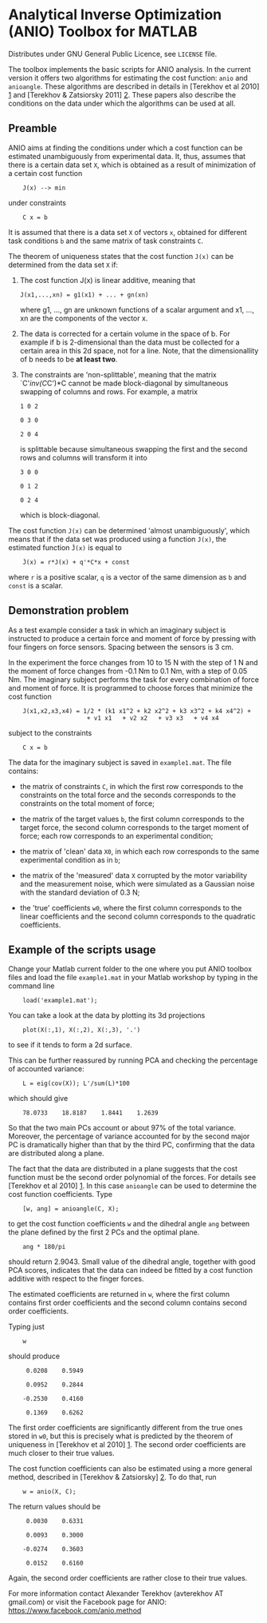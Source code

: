 Analytical Inverse Optimization (ANIO) Toolbox for MATLAB
=========================================================

Distributes under GNU General Public Licence, see `LICENSE` file.

The toolbox implements the basic scripts for ANIO analysis. In the
current version it offers two algorithms for estimating the cost
function: `anio` and `anioangle`. These algorithms are described in
details in [Terekhov et al 2010] [1] and [Terekhov & Zatsiorsky 2011]
[2]. These papers also describe the conditions on the data under which
the algorithms can be used at all.

Preamble
--------

ANIO aims at finding the conditions under which a cost function can be
estimated unambiguously from experimental data. It, thus, assumes that
there is a certain data set `X`, which is obtained as a result of
minimization of a certain cost function

        J(x) --> min
	
under constraints

        C x = b
	
It is assumed that there is a data set `X` of vectors `x`, obtained
for different task conditions `b` and the same matrix of task
constraints `C`.

The theorem of uniqueness states that the cost function `J(x)` can be
determined from the data set `X` if:

1.  The cost function J(x) is linear additive, meaning that

    `J(x1,...,xn) = g1(x1) + ... + gn(xn)`

    where g1, ..., gn are unknown functions of a scalar argument and
    x1, ..., xn are the components of the vector x.

2.  The data is corrected for a certain volume in the space of b. For
    example if b is 2-dimensional than the data must be collected for
    a certain area in this 2d space, not for a line. Note, that the
    dimensionallity of b needs to be **at least two**.
    
3.  The constraints are 'non-splittable', meaning that the matrix
    `C'*inv(C*C')*C cannot be made block-diagonal by simultaneous
    swapping of columns and rows. For example, a matrix

    ` 1 0 2 `
    
    ` 0 3 0 `
    
    ` 2 0 4 `

    is splittable because simultaneous swapping the first and the
    second rows and columns will transform it into

    ` 3 0 0 `
    
    ` 0 1 2 `
    
    ` 0 2 4 `

    which is block-diagonal.

The cost function `J(x)` can be determined 'almost unambiguously',
which means that if the data set was produced using a function `J(x)`,
the estimated function `Ĵ(x)` is equal to

        Ĵ(x) = r*J(x) + q'*C*x + const
	
where `r` is a positive scalar, `q` is a vector of the same dimension
as `b` and `const` is a scalar.

Demonstration problem
---------------------

As a test example consider a task in which an imaginary subject is
instructed to produce a certain force and moment of force by pressing
with four fingers on force sensors. Spacing between the sensors is 3
cm.

In the experiment the force changes from 10 to 15 N with the step of 1
N and the moment of force changes from -0.1 Nm to 0.1 Nm, with a step
of 0.05 Nm. The imaginary subject performs the task for every
combination of force and moment of force. It is programmed to choose
forces that minimize the cost function

        J(x1,x2,x3,x4) = 1/2 * (k1 x1^2 + k2 x2^2 + k3 x3^2 + k4 x4^2) +
	                      + v1 x1   + v2 x2   + v3 x3   + v4 x4

subject to the constraints

        C x = b

The data for the imaginary subject is saved in `example1.mat`. The
file contains:

-   the matrix of constraints `C`, in which the first row corresponds to
    the constraints on the total force and the seconds corresponds to
    the constraints on the total moment of force;

-   the matrix of the target values `b`, the first column corresponds to
    the target force, the second column corresponds to the target
    moment of force; each row corresponds to an experimental condition;

-   the matrix of 'clean' data `X0`, in which each row
    corresponds to the same experimental condition as in `b`;

-   the matrix of the 'measured' data `X` corrupted by the motor
    variability and the measurement noise, which were simulated as a
    Gaussian noise with the standard deviation of 0.3 N;

-   the 'true' coefficients `w0`, where the first column corresponds to
    the linear coefficients and the second column corresponds to
    the quadratic coefficients.

Example of the scripts usage
----------------------------

Change your Matlab current folder to the one where you put ANIO
toolbox files and load the file `example1.mat` in your Matlab workshop
by typing in the command line

        load('example1.mat');

You can take a look at the data by plotting its 3d projections

        plot(X(:,1), X(:,2), X(:,3), '.')

to see if it tends to form a 2d surface.

This can be further reassured by running PCA and checking the
percentage of accounted variance:

        L = eig(cov(X)); L'/sum(L)*100

which should give

        78.0733    18.8187    1.8441    1.2639

So that the two main PCs account or about 97% of the total
variance. Moreover, the percentage of variance accounted for by the
second major PC is dramatically higher than that by the third PC,
confirming that the data are distributed along a plane.

The fact that the data are distributed in a plane suggests that the
cost function must be the second order polynomial of the forces. For
details see [Terekhov et al 2010] [1]. In this case `anioangle` can be used
to determine the cost function coefficients. Type

        [w, ang] = anioangle(C, X);

to get the cost function coefficients `w` and the dihedral angle `ang`
between the plane defined by the first 2 PCs and the optimal plane.

        ang * 180/pi

should return 2.9043. Small value of the dihedral angle, together with
good PCA scores, indicates that the data can indeed be fitted by a
cost function additive with respect to the finger forces.

The estimated coefficients are returned in `w`, where the first column
contains first order coefficients and the second column contains
second order coefficients.

Typing just

        w

should produce

         0.0208    0.5949

         0.0952    0.2844

        -0.2530    0.4160

         0.1369    0.6262

The first order coefficients are significantly different from the true
ones stored in `w0`, but this is precisely what is predicted by the
theorem of uniqueness in [Terekhov et al 2010] [1]. The second order
coefficients are much closer to their true values.

The cost function coefficients can also be estimated using a more
general method, described in [Terekhov & Zatsiorsky] [2]. To do that,
run

        w = anio(X, C);

The return values should be

         0.0030    0.6331

         0.0093    0.3000

        -0.0274    0.3603

         0.0152    0.6160

Again, the second order coefficients are rather close to their true values.

For more information contact Alexander Terekhov (avterekhov AT
gmail.com) or visit the Facebook page for ANIO:
https://www.facebook.com/anio.method

[1]: http://link.springer.com/article/10.1007/s00285-009-0306-3
[2]: http://link.springer.com/article/10.1007/s00422-011-0421-2

